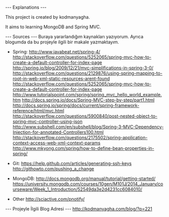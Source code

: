 --- Explanations ---

This project is created by kodmanyagha.

It aims to learning MongoDB and Spring MVC.

--- Sources ---
Buraya yararlandığım kaynakları yazıyorum. Ayrıca blogumda da bu projeyle ilgili bir makale yazmaktayım.

- Spring:
http://www.javabeat.net/spring-4/
http://stackoverflow.com/questions/5252065/spring-mvc-how-to-create-a-default-controller-for-index-page
http://spring.io/blog/2009/12/21/mvc-simplifications-in-spring-3-0/
http://stackoverflow.com/questions/2129876/using-spring-mapping-to-root-in-web-xml-static-resources-arent-found
http://stackoverflow.com/questions/5252065/spring-mvc-how-to-create-a-default-controller-for-index-page
http://www.tutorialspoint.com/spring/spring_mvc_hello_world_example.htm
http://docs.spring.io/docs/Spring-MVC-step-by-step/part1.html
http://docs.spring.io/spring/docs/current/spring-framework-reference/html/mvc.html
http://stackoverflow.com/questions/5900840/post-nested-object-to-spring-mvc-controller-using-json
http://www.subshell.com/en/subshell/blog/Spring-3-MVC-Dependency-Injection-for-annotated-Controllers100.html
http://stackoverflow.com/questions/2175502/spring-application-context-access-web-xml-context-params
http://www.mkyong.com/spring/how-to-define-bean-properties-in-spring/


- Git:
https://help.github.com/articles/generating-ssh-keys
http://githowto.com/pushing_a_change


- MongoDB:
http://docs.mongodb.org/manual/tutorial/getting-started/
https://university.mongodb.com/courses/10gen/M101J/2014_January/courseware/Week_1_Introduction/52549da3e2d4231cc6084010/

- Other
http://sciactive.com/pnotify/

--- Projeyle İlgili Blog Adresi ---
http://kodmanyagha.com/blog/?p=221

